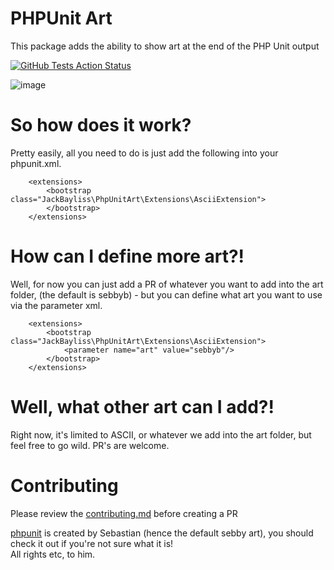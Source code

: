 # PHPUnit Art
This package adds the ability to show art at the end of the PHP Unit output

[![GitHub Tests Action Status](https://img.shields.io/github/actions/workflow/status/jackbayliss/php-unit-art/php.yml?branch=main&label=tests&style=flat-square)](https://github.com/jackbayliss/livewire-select2/actions?query=workflow%3Arun-tests+branch%3Amain)

![image](https://github.com/user-attachments/assets/2c391cda-d0dd-4da1-bd44-4c73466a2cbd)
# So how does it work?
Pretty easily, all you need to do is just add the following into your phpunit.xml.
``` 
    <extensions>
        <bootstrap class="JackBayliss\PhpUnitArt\Extensions\AsciiExtension">
        </bootstrap>
    </extensions>
```
# How can I define more art?!
Well, for now you can just add a PR of whatever you want to add into the art folder, (the default is sebbyb) - but you can define what art you want to use via the parameter xml.
```
    <extensions>
        <bootstrap class="JackBayliss\PhpUnitArt\Extensions\AsciiExtension">
            <parameter name="art" value="sebbyb"/>
        </bootstrap>
    </extensions>
```
# Well, what other art can I add?!
Right now, it's limited to ASCII, or whatever we add into the art folder, but feel free to go wild. PR's are welcome.
# Contributing 
Please review the [contributing.md](https://github.com/jackbayliss/phpunit-art/blob/main/CONTRIBUTING.md) before creating a PR


[phpunit](https://github.com/sebastianbergmann/phpunit) is created by Sebastian (hence the default sebby art), you should check it out if you're not sure what it is!  
All rights etc, to him.
